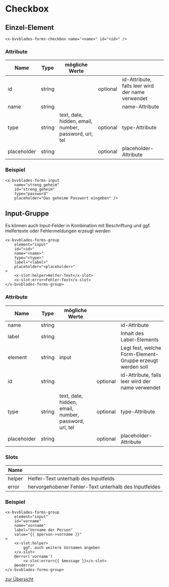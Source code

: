 # Checkbox

## Einzel-Element
    
    <x-bvvblades-forms-checkbox name="<name>" id="<id>" />

### Attribute

| Name        | Type   | mögliche Werte                                        |          |                                                  |
| ----------- | ------ | ----------------------------------------------------- | -------- | ------------------------------------------------ |
| id          | string |                                                       | optional | id-Attribute, falls leer wird der name verwendet |
| name        | string |                                                       |          | name-Attribute                                   |
| type        | string | text, date, hidden, email, number, password, url, tel | optional | type-Attribute                                   |
| placeholder | string |                                                       | optional | placeholder-Attribute                            |

### Beispiel

    <x-bvvblades-forms-input 
        name="streng_geheim" 
        id="streng_geheim" 
        type="password" 
        placeholder="Das geheime Passwort eingeben" />

## Input-Gruppe

Es können auch Input-Felder in Kombination mit Beschriftung und ggf. Helfertexte oder Fehlermeldungen erzeugt werden
    
    <x-bvvblades-forms-group 
        element="input"
        id="<id>" 
        name="<name>" 
        type="<type>" 
        label="<label>" 
        placeholder="<placeholder>"
    >
        <x-slot:helper>Helfer-Text</x-slot>
        <x-slot:error>Fehler-Text</x-slot>
    </x-bvvblades-forms-group>

### Attribute

| Name        | Type   | mögliche Werte                                        |          |                                                           |
| ----------- | ------ | ----------------------------------------------------- | -------- | --------------------------------------------------------- |
| name        | string |                                                       |          | id-Attribute                                              |
| label       | string |                                                       |          | Inhalt des Label-Elements                                 |
| element     | string | input                                                 |          | Legt fest, welche Form-Element-Gruppe erzeugt werden soll |
| id          | string |                                                       | optional | id-Attribute, falls leer wird der name verwendet          |
| type        | string | text, date, hidden, email, number, password, url, tel | optional | type-Attribute                                            |
| placeholder | string |                                                       | optional | placeholder-Attribute                                     |

### Slots

| Name   |                                                       |
| ------ | ----------------------------------------------------- |
| helper | Helfer-Text unterhalb des Inputfelds                  |
| error  | hervorgehobener Fehler-Text unterhalb des Inputfeldes |

### Beispiel

    <x-bvvblades-forms-group 
        element="input"
        id="vorname" 
        name="vorname" 
        label="Vorname der Person"
        value="{{ $person->vorname }}"
    >
        <x-slot:helper>
            ggf. auch weitere Vornamen angeben
        </x-slot>
        @error('vorname')
            <x-slot:error>{{ $message }}</x-slot>
        @enderror
    </x-bvvblades-forms-group>


[zur Übersicht](../../README.md)